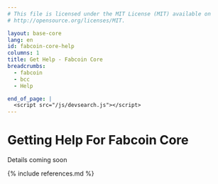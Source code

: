 ```yaml
---
# This file is licensed under the MIT License (MIT) available on
# http://opensource.org/licenses/MIT.

layout: base-core
lang: en
id: fabcoin-core-help
columns: 1
title: Get Help - Fabcoin Core
breadcrumbs:
  - fabcoin
  - bcc
  - Help

end_of_page: |
  <script src="/js/devsearch.js"></script>
---
```

# Getting Help For Fabcoin Core

Details coming soon

{% include references.md %}
